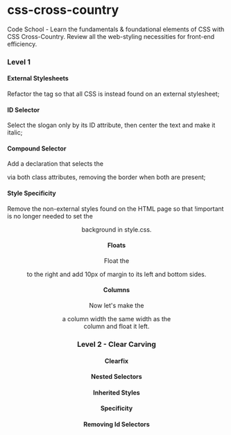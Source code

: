 css-cross-country
=================

Code School - Learn the fundamentals &amp; foundational elements of CSS with CSS Cross-Country. Review all the web-styling necessities for front-end efficiency. 

### Level 1

#### External Stylesheets
Refactor the <head> tag so that all CSS is instead found on an external stylesheet;

#### ID Selector
Select the slogan only by its ID attribute, then center the text and make it italic;

#### Compound Selector
Add a declaration that selects the <section> via both class attributes, removing the border when both are present;

#### Style Specificity
Remove the non-external styles found on the HTML page so that !important is no longer needed to set the <header> background in style.css.

#### Floats
Float the <aside> to the right and add 10px of margin to its left and bottom sides.

#### Columns
Now let's make the <article> a column width the same width as the <aside> column and float it left.


### Level 2 - Clear Carving

#### Clearfix
#### Nested Selectors
#### Inherited Styles
#### Specificity
#### Removing Id Selectors
